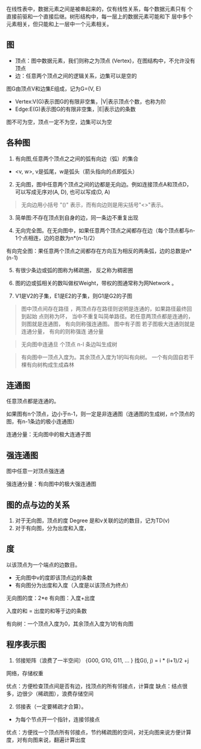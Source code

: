 在线性表中，数据元素之间是被串起来的，仅有线性关系，每个数据元素只有
个直接前驱和一个直接后继。树形结构中，每一层上的数据元素可能和下 层中多个元素相关，但只能和上一层中一个元素相关。
## 图
* 顶点：图中数据元素，我们则称之为顶点 (Vertex)，在图结构中，不允许没有顶点
* 边：任意两个顶点之间的逻辑关系，边集可以是空的


图G由顶点V和边集E组成，记为G=(V, E)
* Vertex:V(G)表示图G的有限非空集，|V|表示顶点个数，也称为阶
* Edge:E(G)表示图G的有限非空集，|E|表示边的条数

图不可为空，顶点一定不为空，边集可以为空

## 各种图
1. 有向图,任意两个顶点之之间的弧有向边（弧）的集合
  * <v, w>, v是弧尾，w是弧头（箭头指向的点即弧头）
2. 无向图，图中任意两个顶点之间的边都是无向边。例如连接顶点A和顶点D，可以写成无序对(A, D), 也可以写成(D, A)

> 无向边用小括号 "()" 表示，而有向边则是用尖括号"<>"表示。

3. 简单图:不存在顶点到自身的边，同一条边不重复出现

4. 无向完全图。在无向图中，如果任意两个顶点之闻都存在边（每个顶点都与n-1个点相连，边的总数为n*(n-1)/2）

  有向完全图：果任意两个顶点之阅都存在方向互为相反的两条弧，边的总数是n*(n-1)

5. 有很少条边或弧的图称为稀疏圈， 反之称为稠密圈

6. 图的边或弧相关的数叫做权Weight，带权的图通常称为网Network 。

7. V1是V2的子集，E1是E2的子集，则G1是G2的子图

> 图中顶点间存在路径 ，两顶点存在路径则说明是连通的，如果路径最终回到起始
点则称为环， 当中不重复叫简单路径。若任意两顶点都是连通的，则图就是连通图，
有向则称强连通图。 图中有子图 若子图极大连通则就是连通分量， 有向的则称强连
通分量

> 无向图中连通旦 个顶点 n-l 条边叫生成树

> 有向图中一顶点入度为。其余顶点入度为1的叫有向树。 一个有向固自若干棵有向树构成生成森林

## 连通图
任意顶点都是连通的。

如果图有n个顶点，边小于n-1，则一定是非连通图（连通图的生成树，n个顶点的图，有n-1条边的极小连通图）

连通分量：无向图中的极大连通子图

## 强连通图
图中任意一对顶点强连通

强连通分量：有向图中的极大强连通图

## 图的点与边的关系
1. 对于无向图，顶点的度 Degree 是和v关联的边的数目，记为TD(v)
2. 对于有向图，分为出度和入度，
## 度
以该顶点为一个端点的边数目。
  * 无向图中v的度即该顶点边的条数
  * 有向图分为出度和入度（入度是以该顶点为终点）

无向图的度：2*e
有向图：入度+出度

入度的和 = 出度的和等于边的条数

有向树：一个顶点入度为0，其余顶点入度为1的有向图

## 程序表示图
1. 邻接矩阵（浪费了一半空间）
  {G00, G10, G11, ... }
  找G(i, j) = i * (i+1)/2 +j

  网络，存储权重
  
  优点：方便检查顶点间是否有边，找顶点的所有邻接点，计算度
  缺点：结点很多，边很少（稀疏图），浪费存储空间

2. 邻接表（一定要稀疏才合算）。
  * 为每个节点开一个指针，连接邻接点

  优点：方便找一个顶点所有邻接点，节约稀疏图的空间，对无向图来说方便计算度，对有向图来说，翻遍计算出度


